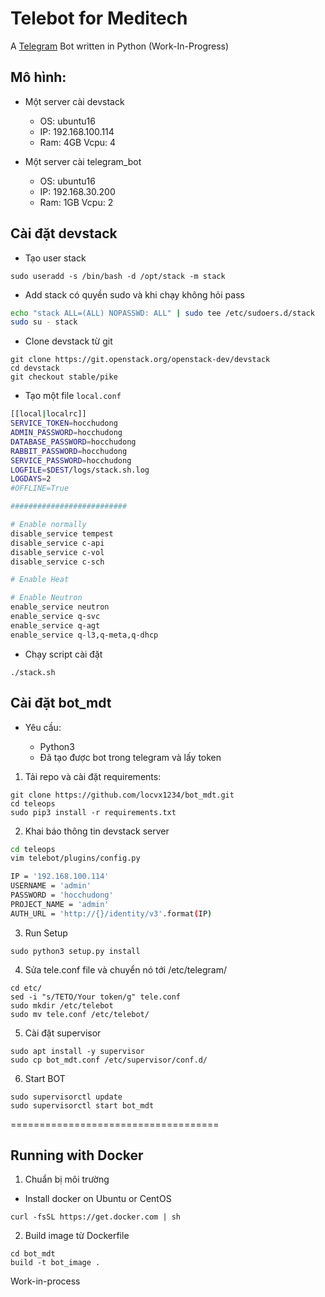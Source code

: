 # Telebot for Meditech

A [Telegram](https://telegram.org/) Bot written in Python (Work-In-Progress)

## Mô hình:

- Một server cài devstack
    
    + OS: ubuntu16
    + IP: 192.168.100.114
    + Ram: 4GB Vcpu: 4 

- Một server cài telegram_bot

    + OS: ubuntu16
    + IP: 192.168.30.200
    + Ram: 1GB Vcpu: 2

## Cài đặt devstack 

- Tạo user stack 

`sudo useradd -s /bin/bash -d /opt/stack -m stack`

- Add stack có quyền sudo và khi chạy không hỏi pass

```sh
echo "stack ALL=(ALL) NOPASSWD: ALL" | sudo tee /etc/sudoers.d/stack
sudo su - stack
```

- Clone devstack từ git 

```
git clone https://git.openstack.org/openstack-dev/devstack
cd devstack
git checkout stable/pike
```
- Tạo một file `local.conf`

```sh
[[local|localrc]]
SERVICE_TOKEN=hocchudong
ADMIN_PASSWORD=hocchudong
DATABASE_PASSWORD=hocchudong
RABBIT_PASSWORD=hocchudong
SERVICE_PASSWORD=hocchudong
LOGFILE=$DEST/logs/stack.sh.log
LOGDAYS=2
#OFFLINE=True

##########################

# Enable normally
disable_service tempest
disable_service c-api
disable_service c-vol
disable_service c-sch

# Enable Heat

# Enable Neutron
enable_service neutron
enable_service q-svc
enable_service q-agt
enable_service q-l3,q-meta,q-dhcp
```

- Chạy script cài đặt 

`./stack.sh`

## Cài đặt bot_mdt

- Yêu cầu: 

    + Python3
    + Đã tạo được bot trong telegram và lấy token 

1. Tải repo và cài đặt requirements:

```
git clone https://github.com/locvx1234/bot_mdt.git
cd teleops
sudo pip3 install -r requirements.txt
```
2. Khai báo thông tin devstack server 

```sh
cd teleops
vim telebot/plugins/config.py

IP = '192.168.100.114'
USERNAME = 'admin'
PASSWORD = 'hocchudong'
PROJECT_NAME = 'admin'
AUTH_URL = 'http://{}/identity/v3'.format(IP)
```

3. Run Setup

```
sudo python3 setup.py install
```

4. Sửa tele.conf file và chuyển nó tới /etc/telegram/

```
cd etc/
sed -i "s/TETO/Your token/g" tele.conf
sudo mkdir /etc/telebot
sudo mv tele.conf /etc/telebot/
```

5. Cài đặt supervisor

```
sudo apt install -y supervisor
sudo cp bot_mdt.conf /etc/supervisor/conf.d/
```

6. Start BOT

```
sudo supervisorctl update
sudo supervisorctl start bot_mdt
```

====================================

## Running with Docker

1. Chuẩn bị môi trường

- Install docker on Ubuntu or CentOS

```
curl -fsSL https://get.docker.com | sh
```

2. Build image từ Dockerfile

```
cd bot_mdt
build -t bot_image .
```

Work-in-process

